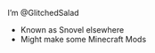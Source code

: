I’m @GlitchedSalad
- Known as Snovel elsewhere
- Might make some Minecraft Mods


<!---
GlitchedSalad/GlitchedSalad is a ✨ special ✨ repository because its `README.md` (this file) appears on your GitHub profile.
You can click the Preview link to take a look at your changes.
--->
